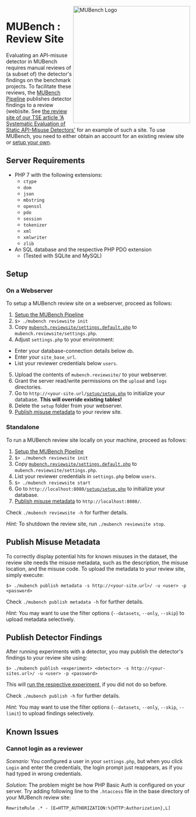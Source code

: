 <img align="right" width="320" height="320" alt="MUBench Logo" src="https://raw.githubusercontent.com/stg-tud/MUBench/master/meta/logo.png" />

# MUBench : Review Site

Evaluating an API-misuse detector in MUBench requires manual reviews of (a subset of) the detector's findings on the benchmark projects.
To facilitate these reviews, the [MUBench Pipeline](../mubench.pipeline) publishes detector findings to a review (web)site.
See [the review site of our TSE article 'A Systematic Evaluation of Static API-Misuse Detectors'](http://www.st.informatik.tu-darmstadt.de/artifacts/mubench/reviews/tse17/) for an example of such a site.
To use MUBench, you need to either obtain an account for an existing review site or [setup your own](#setup).


## Server Requirements

* PHP 7 with the following extensions:
  * `ctype`
  * `dom`
  * `json`
  * `mbstring`
  * `openssl`
  * `pdo`
  * `session`
  * `tokenizer`
  * `xml`
  * `xmlwriter`
  * `zlib`
* An SQL database and the respective PHP PDO extension
  * (Tested with SQLite and MySQL)


## Setup

### On a Webserver 

To setup a MUBench review site on a webserver, proceed as follows:

1. [Setup the MUBench Pipeline](../mubench.pipeline/#setup)
2. `$> ./mubench reviewsite init`
3. Copy [`mubench.reviewsite/settings.default.php`](settings.default.php) to `mubench.reviewsite/settings.php`.
4. Adjust `settings.php` to your environment:
  - Enter your database-connection details below `db`.
  - Enter your `site_base_url`.
  - List your reviewer credentials below `users`.
5. Upload the contents of `mubench.reviewsite/` to your webserver.
6. Grant the server read/write permissions on the `upload` and `logs` directories.
7. Go to `http://<your-site.url/`[`setup/setup.php`](https://github.com/stg-tud/MUBench/blob/master/mubench.reviewsite/setup/setup.php) to initialize your database. **This will override existing tables!**
8. Delete the `setup` folder from your webserver.
9. [Publish misuse metadata](#publish-misuse-metadata) to your review site.

### Standalone

To run a MUBench review site locally on your machine, proceed as follows:

1. [Setup the MUBench Pipeline](../mubench.pipeline/#setup)
2. `$> ./mubench reviewsite init`
3. Copy [`mubench.reviewsite/settings.default.php`](settings.default.php) to `mubench.reviewsite/settings.php`.
4. List your reviewer credentials in `settings.php` below `users`.
5. `$> ./mubench reviewsite start`
6. Go to `http://localhost:8080/`[`setup/setup.php`](https://github.com/stg-tud/MUBench/blob/master/mubench.reviewsite/setup/setup.php) to initialize your database.
7. [Publish misuse metadata](#publish-misuse-metadata) to `http://localhost:8080/`.

Check `./mubench reviewsite -h` for further details.

*Hint:* To shutdown the review site, run `./mubench reviewsite stop`.


## Publish Misuse Metadata

To correctly display potential hits for known misuses in the dataset, the review site needs the misuse metadata, such as the description, the misuse location, and the misuse code.
To upload the metadata to your review site, simply execute:

    $> ./mubench publish metadata -s http://<your-site.url>/ -u <user> -p <password>

Check `./mubench publish metadata -h` for further details.

*Hint:* You may want to use the filter options (`--datasets`, `--only`, `--skip`) to upload metadata selectively.


## Publish Detector Findings

After running experiments with a detector, you may publish the detector's findings to your review site using:

    $> ./mubench publish <experiment> <detector> -s http://<your-sites.url>/ -u <user> -p <password>

This will [run the respective experiment](../mubench.pipeline/), if you did not do so before.

Check `./mubench publish -h` for further details.

*Hint:* You may want to use the filter options (`--datasets`, `--only`, `--skip`, `--limit`) to upload findings selectively.


## Known Issues

### Cannot login as a reviewer

*Scenario:* You configured a user in your `settings.php`, but when you click `Login` and enter the credentials, the login prompt just reappears, as if you had typed in wrong credentials.

*Solution:* The problem might be how PHP Basic Auth is configured on your server.
Try adding following line to the `.htaccess` file in the base directory of your MUBench review site:

```
RewriteRule .* - [E=HTTP_AUTHORIZATION:%{HTTP:Authorization},L]
```
